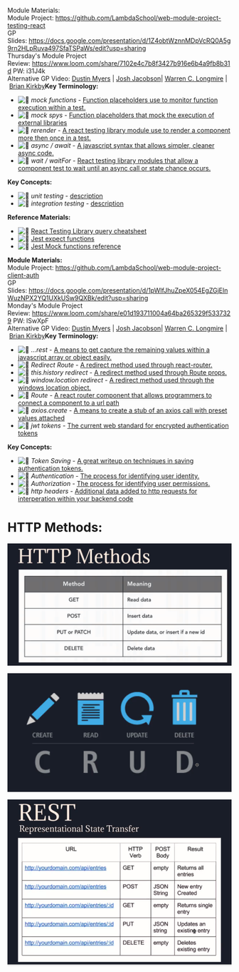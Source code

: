 
Module Materials:\
Module Project: <https://github.com/LambdaSchool/web-module-project-testing-react>\
GP Slides: <https://docs.google.com/presentation/d/1Z4obtWznnMDpVcRQ0A5g9rn2HLpRuva497SfaTSPaWs/edit?usp=sharing>\
Thursday's Module Project Review: <https://www.loom.com/share/7102e4c7b8f3427b916e6b4a9fb8b31d> PW: i31J4k\
Alternative GP Video: [Dustin Myers](https://youtu.be/KmCecD3z6HI) | [Josh Jacobson](https://youtu.be/w_w5Vosl_Ow)| [Warren C. Longmire](https://youtu.be/_YOicxJJpqU) | [Brian Kirkby](https://youtu.be/YC1opaqs6WM)**Key Terminology:**

-   ![:memo:](https://slack-imgs.com/?c=1&o1=gu&url=https%3A%2F%2Fa.slack-edge.com%2Fproduction-standard-emoji-assets%2F13.0%2Fgoogle-medium%2F1f4dd%402x.png) *mock functions* - [Function placeholders use to monitor function execution within a test.](https://jestjs.io/docs/en/mock-functions.html)
-   ![:memo:](https://slack-imgs.com/?c=1&o1=gu&url=https%3A%2F%2Fa.slack-edge.com%2Fproduction-standard-emoji-assets%2F13.0%2Fgoogle-medium%2F1f4dd%402x.png) *mock spys* - [Function placeholders that mock the execution of external libraries](https://silvenon.com/blog/mocking-with-jest/functions)
-   ![:memo:](https://slack-imgs.com/?c=1&o1=gu&url=https%3A%2F%2Fa.slack-edge.com%2Fproduction-standard-emoji-assets%2F13.0%2Fgoogle-medium%2F1f4dd%402x.png) *rerender* - [A react testing library module use to render a component more then once in a test.](https://testing-library.com/docs/react-testing-library/api/#rerender)
-   ![:memo:](https://slack-imgs.com/?c=1&o1=gu&url=https%3A%2F%2Fa.slack-edge.com%2Fproduction-standard-emoji-assets%2F13.0%2Fgoogle-medium%2F1f4dd%402x.png) *async / await* - [A javascript syntax that allows simpler, cleaner async code.](https://javascript.info/async-await)
-   ![:memo:](https://slack-imgs.com/?c=1&o1=gu&url=https%3A%2F%2Fa.slack-edge.com%2Fproduction-standard-emoji-assets%2F13.0%2Fgoogle-medium%2F1f4dd%402x.png) *wait / waitFor* - [React testing library modules that allow a component test to wait until an async call or state chance occurs.](https://testing-library.com/docs/dom-testing-library/api-async/)

**Key Concepts:**

-   ![:memo:](https://slack-imgs.com/?c=1&o1=gu&url=https%3A%2F%2Fa.slack-edge.com%2Fproduction-standard-emoji-assets%2F13.0%2Fgoogle-medium%2F1f4dd%402x.png) *unit testing* - [description](https://www.guru99.com/unit-testing-guide.html)
-   ![:memo:](https://slack-imgs.com/?c=1&o1=gu&url=https%3A%2F%2Fa.slack-edge.com%2Fproduction-standard-emoji-assets%2F13.0%2Fgoogle-medium%2F1f4dd%402x.png) *integration testing* - [description](https://www.edureka.co/blog/what-is-integration-testing-a-simple-guide-on-how-to-perform-integration-testing/)

**Reference Materials:**

-   ![:memo:](https://slack-imgs.com/?c=1&o1=gu&url=https%3A%2F%2Fa.slack-edge.com%2Fproduction-standard-emoji-assets%2F13.0%2Fgoogle-medium%2F1f4dd%402x.png) [React Testing Library query cheatsheet](https://testing-library.com/docs/react-testing-library/cheatsheet/)
-   ![:memo:](https://slack-imgs.com/?c=1&o1=gu&url=https%3A%2F%2Fa.slack-edge.com%2Fproduction-standard-emoji-assets%2F13.0%2Fgoogle-medium%2F1f4dd%402x.png) [Jest expect functions](https://jestjs.io/docs/en/expect.html)
-   ![:memo:](https://slack-imgs.com/?c=1&o1=gu&url=https%3A%2F%2Fa.slack-edge.com%2Fproduction-standard-emoji-assets%2F13.0%2Fgoogle-medium%2F1f4dd%402x.png) [Jest Mock functions reference](https://www.w3resource.com/jest/mock-functions-api-reference.php)


**Module Materials:**\
Module Project: <https://github.com/LambdaSchool/web-module-project-client-auth>\
GP Slides: <https://docs.google.com/presentation/d/1pWlfJhuZpeX054EgZGjElnWuzNPX2YQ1UXkUSw9QXBk/edit?usp=sharing>\
Monday's Module Project Review: <https://www.loom.com/share/e01d193711004a64ba265329f5337329> PW: lSwXpF\
Alternative GP Video: [Dustin Myers](https://youtu.be/ATr7QQP7lw4) | [Josh Jacobson](https://youtu.be/0AvJFNiqhD4)| [Warren C. Longmire](https://youtu.be/zVSH2n1wZCY) | [Brian Kirkby](https://youtu.be/hGICwuTH6Ag)**Key Terminology:**

-   ![:memo:](https://slack-imgs.com/?c=1&o1=gu&url=https%3A%2F%2Fa.slack-edge.com%2Fproduction-standard-emoji-assets%2F13.0%2Fgoogle-medium%2F1f4dd%402x.png) *...rest* - [A means to get capture the remaining values within a javascript array or object easily.](https://medium.com/wesionary-team/spread-and-rest-operator-in-javascript-db3f15cec185)
-   ![:memo:](https://slack-imgs.com/?c=1&o1=gu&url=https%3A%2F%2Fa.slack-edge.com%2Fproduction-standard-emoji-assets%2F13.0%2Fgoogle-medium%2F1f4dd%402x.png) *Redirect Route* - [A redirect method used through react-router.](https://medium.com/@alexfarmer/redirects-in-react-router-dom-46198938eedc)
-   ![:memo:](https://slack-imgs.com/?c=1&o1=gu&url=https%3A%2F%2Fa.slack-edge.com%2Fproduction-standard-emoji-assets%2F13.0%2Fgoogle-medium%2F1f4dd%402x.png) *this.history redirect* - [A redirect method used through Route props.](https://www.codesd.com/item/react-this-props-history-push-does-not-redirect.html)
-   ![:memo:](https://slack-imgs.com/?c=1&o1=gu&url=https%3A%2F%2Fa.slack-edge.com%2Fproduction-standard-emoji-assets%2F13.0%2Fgoogle-medium%2F1f4dd%402x.png) *window.location redirect* - [A redirect method used through the windows location object.](https://developer.mozilla.org/en-US/docs/Web/API/Window/location)
-   ![:memo:](https://slack-imgs.com/?c=1&o1=gu&url=https%3A%2F%2Fa.slack-edge.com%2Fproduction-standard-emoji-assets%2F13.0%2Fgoogle-medium%2F1f4dd%402x.png) *Route* - [A react router component that allows programmers to connect a component to a url path](https://reactrouter.com/web/api/Route)
-   ![:memo:](https://slack-imgs.com/?c=1&o1=gu&url=https%3A%2F%2Fa.slack-edge.com%2Fproduction-standard-emoji-assets%2F13.0%2Fgoogle-medium%2F1f4dd%402x.png) *axios.create* - [A means to create a stub of an axios call with preset values attached](https://masteringjs.io/tutorials/axios/create)
-   ![:memo:](https://slack-imgs.com/?c=1&o1=gu&url=https%3A%2F%2Fa.slack-edge.com%2Fproduction-standard-emoji-assets%2F13.0%2Fgoogle-medium%2F1f4dd%402x.png) *jwt tokens* - [The current web standard for encrypted authentication tokens](https://dzone.com/articles/what-is-jwt-token)

**Key Concepts:**

-   ![:memo:](https://slack-imgs.com/?c=1&o1=gu&url=https%3A%2F%2Fa.slack-edge.com%2Fproduction-standard-emoji-assets%2F13.0%2Fgoogle-medium%2F1f4dd%402x.png) *Token Saving* - [A great writeup on techniques in saving authentication tokens.](https://medium.com/@ryanchenkie_40935/react-authentication-how-to-store-jwt-in-a-cookie-346519310e81)
-   ![:memo:](https://slack-imgs.com/?c=1&o1=gu&url=https%3A%2F%2Fa.slack-edge.com%2Fproduction-standard-emoji-assets%2F13.0%2Fgoogle-medium%2F1f4dd%402x.png) *Authentication* - [The process for identifying user identity.](https://www.youtube.com/watch?v=woNZJMSNbuo)
-   ![:memo:](https://slack-imgs.com/?c=1&o1=gu&url=https%3A%2F%2Fa.slack-edge.com%2Fproduction-standard-emoji-assets%2F13.0%2Fgoogle-medium%2F1f4dd%402x.png) *Authorization* - [The process for identifying user permissions.](https://www.youtube.com/watch?v=I0poT4UxFxE)
-   ![:memo:](https://slack-imgs.com/?c=1&o1=gu&url=https%3A%2F%2Fa.slack-edge.com%2Fproduction-standard-emoji-assets%2F13.0%2Fgoogle-medium%2F1f4dd%402x.png) *http headers* - [Additional data added to http requests for interperation within your backend code](https://developer.mozilla.org/en-US/docs/Web/HTTP/Headers)




# HTTP Methods:


![picture 1](../images/cb83a5218ff21dde74cecbef53caf6eec4d731cbd5704f458cd66f88243444be.png)  


![](crud.png)


![](rest.png)
